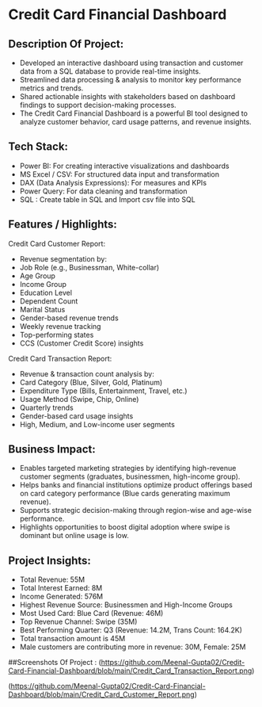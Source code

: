 # Credit Card Financial Dashboard

## Description Of Project:
-	Developed an interactive dashboard using transaction and customer data from a SQL database to provide real-time insights.
- Streamlined data processing & analysis to monitor key performance metrics and trends.
- Shared actionable insights with stakeholders based on dashboard findings to support decision-making processes.
- The Credit Card Financial Dashboard is a powerful BI tool designed to analyze customer behavior, card usage patterns, and  revenue insights.

## Tech Stack:
- Power BI: For creating interactive visualizations and dashboards
- MS Excel / CSV: For structured data input and transformation
- DAX (Data Analysis Expressions): For measures and KPIs
- Power Query: For data cleaning and transformation
- SQL : Create table in SQL and Import csv file into SQL

## Features / Highlights:
Credit Card Customer Report:
- Revenue segmentation by:
- Job Role (e.g., Businessman, White-collar)
- Age Group
- Income Group
- Education Level
- Dependent Count
- Marital Status
- Gender-based revenue trends
- Weekly revenue tracking
- Top-performing states
- CCS (Customer Credit Score) insights

Credit Card Transaction Report:
- Revenue & transaction count analysis by:
- Card Category (Blue, Silver, Gold, Platinum)
- Expenditure Type (Bills, Entertainment, Travel, etc.)
- Usage Method (Swipe, Chip, Online)
- Quarterly trends
- Gender-based card usage insights
- High, Medium, and Low-income user segments
 
## Business Impact:
- Enables targeted marketing strategies by identifying high-revenue customer segments (graduates, businessmen, high-income group).
- Helps banks and financial institutions optimize product offerings based on card category performance (Blue cards generating maximum revenue).
- Supports strategic decision-making through region-wise and age-wise performance.
- Highlights opportunities to boost digital adoption where swipe is dominant but online usage is low.

## Project Insights:
-	Total Revenue: 55M
-	Total Interest Earned: 8M
-	Income Generated: 576M
-	Highest Revenue Source: Businessmen and High-Income Groups
-	Most Used Card: Blue Card (Revenue: 46M)
-	Top Revenue Channel: Swipe (35M)
-	Best Performing Quarter: Q3 (Revenue: 14.2M, Trans Count: 164.2K)
-	Total transaction amount is 45M
-	Male customers are contributing more in revenue: 30M, Female: 25M

##Screenshots Of Project : 
(https://github.com/Meenal-Gupta02/Credit-Card-Financial-Dashboard/blob/main/Credit_Card_Transaction_Report.png)

(https://github.com/Meenal-Gupta02/Credit-Card-Financial-Dashboard/blob/main/Credit_Card_Customer_Report.png)

